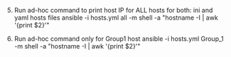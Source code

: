 5. Run ad-hoc command to print host IP for ALL hosts for both: ini and yaml hosts files
    ansible -i hosts.yml all -m shell -a "hostname -I | awk '{print $2}'"

6. Run ad-hoc command only for Group1 host
    ansible -i hosts.yml Group_1 -m shell -a "hostname -I | awk '{print $2}'"